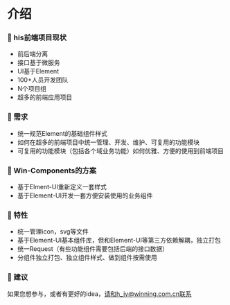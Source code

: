# 介绍

### :green_apple: his前端项目现状

- 前后端分离
- 接口基于微服务
- UI基于Element
- 100+人员开发团队
- N个项目组
- 超多的前端应用项目

### :pear: 需求

- 统一规范Element的基础组件样式
- 如何在超多的前端项目中统一管理、开发、维护、可复用的功能模块
- 可复用的功能模块（包括各个域业务功能）如何优雅、方便的使用到前端项目

### :melon: Win-Components的方案

- 基于Elment-UI重新定义一套样式
- 基于Element-UI开发一套方便安装使用的业务组件

### :kiwi_fruit: 特性

- 统一管理icon，svg等文件
- 基于Element-UI基本组件库，但和Element-UI等第三方依赖解耦，独立打包
- 统一Request（有些功能组件需要包括后端的接口数据）
- 分组件独立打包、独立组件样式、做到组件按需使用

### :cucumber: 建议

如果您想参与，或者有更好的idea，请和h_jy@winning.com.cn联系